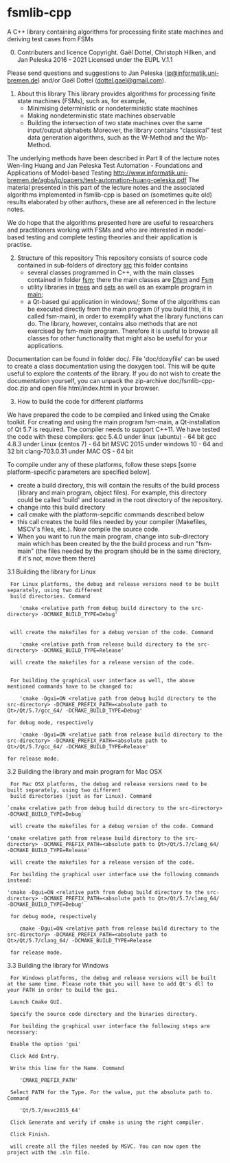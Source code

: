 # fsmlib-cpp
A C++ library containing algorithms for processing finite state machines and deriving test cases from FSMs

 0. Contributers and licence
 Copyright. Gaël Dottel, Christoph Hilken, and Jan Peleska 2016 - 2021
 Licensed under the EUPL V.1.1

 Please send questions and suggestions to 
        Jan Peleska (jp@informatik.uni-bremen.de) and/or 
        Gaël Dottel (dottel.gael@gmail.com).
 
 1. About this library
 This library provides algorithms for processing finite state machines (FSMs), such as, for example,
       - Minimising deterministic or nondeterministic state machines
       - Making nondeterministic state machines observable
       - Building the intersection of two state machines over the same input/output alphabets
 Moreover, the library contains "classical" test data generation algorithms, such as the W-Method and the Wp-Method.

 The underlying methods have been described in Part II of the lecture notes 
      Wen-ling Huang and Jan Peleska
      Test Automation - Foundations and Applications of Model-based Testing
      http://www.informatik.uni-bremen.de/agbs/jp/papers/test-automation-huang-peleska.pdf
 The material presented in this part of the lecture notes and the associated algorithms implemented in fsmlib-cpp is based on (sometimes quite old) results elaborated by other authors, these are all referenced in the lecture notes. 
 
 We do hope that the algorithms presented here are useful to researchers and practitioners working with FSMs and who are interested in model-based testing and complete testing theories and their application is practise.
 
 2. Structure of this repository
 This repository consists of source code contained in sub-folders of directory [src](src) this folder contains
    - several classes programmed in C++, with the main classes contained in folder [fsm](src/fsm);
      there the main classes are [Dfsm](src/fsm/Dfsm.h) and [Fsm](src/fsm/Fsm.h)
	- utility libraries in [trees](src/trees) and [sets](src/sets) as well as an example program in [main](src/main);
    - a Qt-based gui application in windows/;
 Some of the algorithms can be executed directly from the main program (if you build this, it is called fsm-main), in order to exemplify what the library functions can do. The library, however, contains also methods that are not exercised by fsm-main program. Therefore it is useful to browse all classes for other functionality that might also be useful for your applications.

Documentation can be found in folder doc/. File 'doc/doxyfile' can be used to create a class documentation using the doxygen tool. This will be quite useful to explore the contents of the library. If you do not wish to create the documentation yourself, you can unpack the zip-archive doc/fsmlib-cpp-doc.zip and open file html/index.html in your browser.
 
 3. How to build the code for different platforms
 
 We have prepared the code to be compiled and linked using the Cmake toolkit. For creating and using the main program fsm-main, a Qt-installation of Qt 5.7 is required. The compiler needs to support C++11. We have tested the code with these compilers: 
   gcc 5.4.0 under linux (ubuntu) - 64 bit
   gcc 4.8.3 under Linux (centos 7) - 64 bit
   MSVC 2015 under windows 10 - 64 and 32 bit
   clang-703.0.31 under MAC OS - 64 bit

 To compile under any of these platforms, follow these steps [some platform-specific parameters are specified below].
   - create a build directory, this will contain the results of the build process (library and main program, object files).
     For example, this directory could be called 'build' and located in the root directory of the repository.
   - change into this build directory
   - call cmake with the platform-sepcific commands described below 
   - this call creates the build files needed by your compiler (Makefiles, MSCV's files, etc.). Now compile the source code.
   - When you want to run the main program, change into sub-directory main which has been created by the
     the build process and run "fsm-main" (the files needed by the program should be in the same directory, if it's not, move them there) 


 3.1 Building the library for Linux
 
     For Linux platforms, the debug and release versions need to be built separately, using two different
     build directories. Command
	 
		'cmake <relative path from debug build directory to the src-directory> -DCMAKE_BUILD_TYPE=Debug'
     
                
     will create the makefiles for a debug version of the code. Command 
     
		'cmake <relative path from release build directory to the src-directory> -DCMAKE_BUILD_TYPE=Release'
		
     will create the makefiles for a release version of the code.
	 
	 
	 For building the graphical user interface as well, the above mentioned commands have to be changed to:
		
		'cmake -Dgui=ON <relative path from debug build directory to the src-directory> -DCMAKE_PREFIX_PATH=<absolute path to Qt>/Qt/5.7/gcc_64/ -DCMAKE_BUILD_TYPE=Debug'
		
	for debug mode, respectively
		
		'cmake -Dgui=ON <relative path from release build directory to the src-directory> -DCMAKE_PREFIX_PATH=<absolute path to Qt>/Qt/5.7/gcc_64/ -DCMAKE_BUILD_TYPE=Release'
		
	for release mode. 
		
 3.2 Building the library and main program for Mac OSX
 
     For Mac OSX platforms, the debug and release versions need to be built separately, using two different
     build directories (just as for Linux). Command
     
    `cmake <relative path from debug build directory to the src-directory> -DCMAKE_BUILD_TYPE=Debug`
        
     will create the makefiles for a debug version of the code. Command
     
    'cmake <relative path from release build directory to the src-directory> -DCMAKE_PREFIX_PATH=<absolute path to Qt>/Qt/5.7/clang_64/ -DCMAKE_BUILD_TYPE=Release'
        
     will create the makefiles for a release version of the code.
	 
	 For building the graphical user interface use the following commands instead:
	 
	'cmake -Dgui=ON <relative path from debug build directory to the src-directory> -DCMAKE_PREFIX_PATH=<absolute path to Qt>/Qt/5.7/clang_64/ -DCMAKE_BUILD_TYPE=Debug'
	 
	 for debug mode, respectively
	 
		cmake -Dgui=ON <relative path from release build directory to the src-directory> -DCMAKE_PREFIX_PATH=<absolute path to Qt>/Qt/5.7/clang_64/ -DCMAKE_BUILD_TYPE=Release
	 
	 for release mode.
     
 3.3 Building the library for Windows
 
     For Windows platforms, the debug and release versions will be built at the same time. Please note that you will have to add Qt's dll to your PATH in order to build the gui.
	 
	 Launch Cmake GUI.
	 
	 Specify the source code directory and the binaries directory.
	 
	 For building the graphical user interface the following steps are necessary:
	 
	 Enable the option 'gui'
	 
	 Click Add Entry.
	 
	 Write this line for the Name. Command
	 
		'CMAKE_PREFIX_PATH'
		
	 Select PATH for the Type. For the value, put the absolute path to. Command
	 
		'Qt/5.7/msvc2015_64'
	 
	 Click Generate and verify if cmake is using the right compiler.
	 
	 Click Finish.
	 
	 will create all the files needed by MSVC. You can now open the project with the .sln file.
	 
	 
